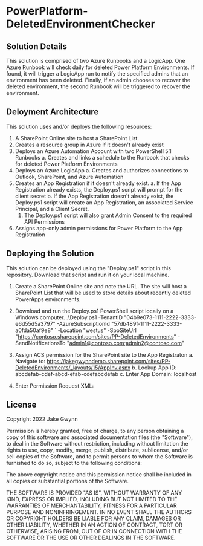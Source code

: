 # PowerPlatform-DeletedEnvironmentChecker

## Solution Details
This solution is comprised of two Azure Runbooks and a LogicApp. One Azure Runbook will check daily for deleted Power Platform Environments. If found, it will trigger a LogicApp run to notify the specified admins that an environment has been deleted. Finally, if an admin chooses to recover the deleted environment, the second Runbook will be triggered to recover the environment.

## Deloyment Architecture
This solution uses and/or deploys the following resources:
1. A SharePoint Online site to host a SharePoint List.
2. Creates a resource group in Azure if it doesn't already exist
3. Deploys an Azure Automation Account with two PowerShell 5.1 Runbooks 
  a. Creates and links a schedule to the Runbook that checks for deleted Power Platform Environments
4. Deploys an Azure LogicApp 
  a. Creates and authorizes connections to Outlook, SharePoint, and Azure Automation
5. Creates an App Registration if it doesn't already exist.
  a. If the App Registration already exists, the Deploy.ps1 script will prompt for the client secret
  b. If the App Registration doesn't already exist, the Deploy.ps1 script will create an App Registration, an associated Service Principal, and a Client Secret. 
    1. The Deploy.ps1 script will also grant Admin Consent to the required API Permissions
6. Assigns app-only admin permissions for Power Platform to the App Registration

## Deploying the Solution
This solution can be deployed using the "Deploy.ps1" script in this repository. Download that script and run it on your local machine. 

1. Create a SharePoint Online site and note the URL. The site will host a SharePoint List that will be used to store details about recently deleted PowerApps environments.

2. Download and run the Deploy.ps1 PowerShell script locally on a Windows computer. 
.\Deploy.ps1 -TenantID "04b9e073-1111-2222-3333-e6d55d5a3797" -AzureSubscriptionId "57db489f-1111-2222-3333-a0fda50af9e8" `
-Location "westus" -SpoSiteUrl "https://contoso.sharepoint.com/sites/PP-DeletedEnvironments" -SendNotificationsTo "admin1@contoso.com;admin2@contoso.com"

3. Assign ACS permission for the SharePoint site to the App Registraton
  a. Navigate to: https://jakegwynndemo.sharepoint.com/sites/PP-DeletedEnvironments/_layouts/15/AppInv.aspx
  b. Lookup App ID: abcdefab-cdef-abcd-efab-cdefabcdefab
  c. Enter App Domain: localhost
  4. Enter Permission Request XML:
  <AppPermissionRequests AllowAppOnlyPolicy="true">
  <AppPermissionRequest Scope="http://sharepoint/content/sitecollection" Right="FullControl" />
  </AppPermissionRequests>

## License
Copyright 2022 Jake Gwynn

Permission is hereby granted, free of charge, to any person obtaining a copy of this software and associated documentation files (the "Software"), to deal in the Software without restriction, including without limitation the rights to use, copy, modify, merge, publish, distribute, sublicense, and/or sell copies of the Software, and to permit persons to whom the Software is furnished to do so, subject to the following conditions:

The above copyright notice and this permission notice shall be included in all copies or substantial portions of the Software.

THE SOFTWARE IS PROVIDED "AS IS", WITHOUT WARRANTY OF ANY KIND, EXPRESS OR IMPLIED, INCLUDING BUT NOT LIMITED TO THE WARRANTIES OF MERCHANTABILITY, FITNESS FOR A PARTICULAR PURPOSE AND NONINFRINGEMENT. IN NO EVENT SHALL THE AUTHORS OR COPYRIGHT HOLDERS BE LIABLE FOR ANY CLAIM, DAMAGES OR OTHER LIABILITY, WHETHER IN AN ACTION OF CONTRACT, TORT OR OTHERWISE, ARISING FROM, OUT OF OR IN CONNECTION WITH THE SOFTWARE OR THE USE OR OTHER DEALINGS IN THE SOFTWARE.
